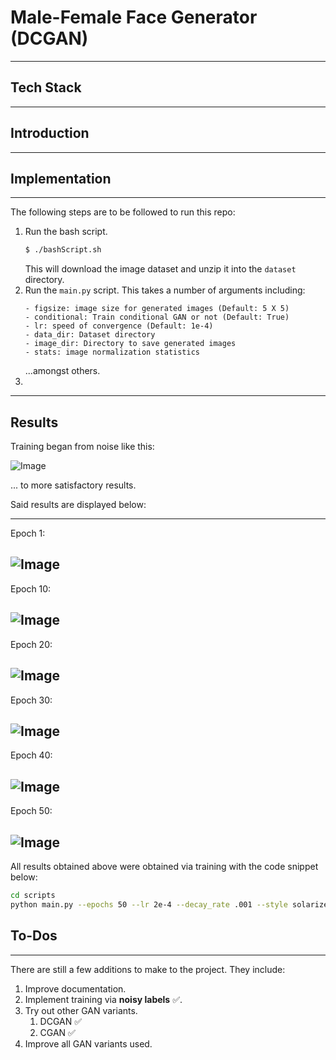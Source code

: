 # Male-Female Face Generator (DCGAN)

---
## Tech Stack

---
## Introduction

---
## Implementation

---
The following steps are to be followed to run this repo:
1. Run the bash script.
    ```bash
    $ ./bashScript.sh
    ```
   This will download the image dataset and unzip it into the `dataset` directory.
2. Run the `main.py` script. This takes a number of arguments including:
    ```
    - figsize: image size for generated images (Default: 5 X 5)
    - conditional: Train conditional GAN or not (Default: True)
    - lr: speed of convergence (Default: 1e-4)
    - data_dir: Dataset directory
    - image_dir: Directory to save generated images
    - stats: image normalization statistics
    ```
   ...amongst others.
3. 
---
## Results

Training began from noise like this:

![Image](Generated_images/Generated_Images_at_Epoch_0000.png)

... to more satisfactory results.


Said results are displayed below:

---

Epoch 1:

![Image](Generated_images/Generated_Images_at_Epoch_0001.png)
---
Epoch 10:

![Image](Generated_images/Generated_Images_at_Epoch_0010.png)
---
Epoch 20:

![Image](Generated_images/Generated_Images_at_Epoch_0020.png)
---
Epoch 30:

![Image](Generated_images/Generated_Images_at_Epoch_0030.png)
---
Epoch 40:

![Image](Generated_images/Generated_Images_at_Epoch_0040.png)
---
Epoch 50:

![Image](Generated_images/Generated_Images_at_Epoch_0050.png)
---

All results obtained above were obtained via training with the code snippet below:
```bash
cd scripts
python main.py --epochs 50 --lr 2e-4 --decay_rate .001 --style solarizedd
```
## To-Dos

---
There are still a few additions to make to the project. They include:
1. Improve documentation.
2. Implement training via **noisy labels** &#9989;.
3. Try out other GAN variants.
   1. DCGAN &#9989;
   2. CGAN &#9989;
4. Improve all GAN variants used.


